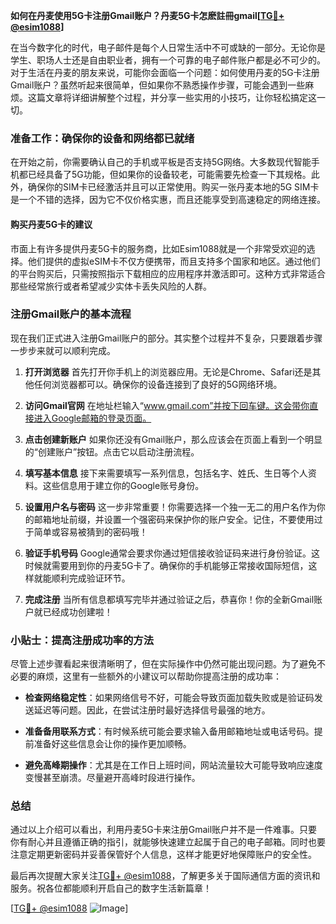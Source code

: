 **如何在丹麦使用5G卡注册Gmail账户？丹麦5G卡怎麽註冊gmail[[TG💪+ @esim1088](https://t.me/s/esim1088)]**

在当今数字化的时代，电子邮件是每个人日常生活中不可或缺的一部分。无论你是学生、职场人士还是自由职业者，拥有一个可靠的电子邮件账户都是必不可少的。对于生活在丹麦的朋友来说，可能你会面临一个问题：如何使用丹麦的5G卡注册Gmail账户？虽然听起来很简单，但如果你不熟悉操作步骤，可能会遇到一些麻烦。这篇文章将详细讲解整个过程，并分享一些实用的小技巧，让你轻松搞定这一切。

### 准备工作：确保你的设备和网络都已就绪

在开始之前，你需要确认自己的手机或平板是否支持5G网络。大多数现代智能手机都已经具备了5G功能，但如果你的设备较老，可能需要先检查一下其规格。此外，确保你的SIM卡已经激活并且可以正常使用。购买一张丹麦本地的5G SIM卡是一个不错的选择，因为它不仅价格实惠，而且还能享受到高速稳定的网络连接。

#### 购买丹麦5G卡的建议

市面上有许多提供丹麦5G卡的服务商，比如Esim1088就是一个非常受欢迎的选择。他们提供的虚拟eSIM卡不仅方便携带，而且支持多个国家和地区。通过他们的平台购买后，只需按照指示下载相应的应用程序并激活即可。这种方式非常适合那些经常旅行或者希望减少实体卡丢失风险的人群。

### 注册Gmail账户的基本流程

现在我们正式进入注册Gmail账户的部分。其实整个过程并不复杂，只要跟着步骤一步步来就可以顺利完成。

1. **打开浏览器**
   首先打开你手机上的浏览器应用。无论是Chrome、Safari还是其他任何浏览器都可以。确保你的设备连接到了良好的5G网络环境。

2. **访问Gmail官网**
   在地址栏输入“www.gmail.com”并按下回车键。这会带你直接进入Google邮箱的登录页面。

3. **点击创建新账户**
   如果你还没有Gmail账户，那么应该会在页面上看到一个明显的“创建账户”按钮。点击它以启动注册流程。

4. **填写基本信息**
   接下来需要填写一系列信息，包括名字、姓氏、生日等个人资料。这些信息用于建立你的Google账号身份。

5. **设置用户名与密码**
   这一步非常重要！你需要选择一个独一无二的用户名作为你的邮箱地址前缀，并设置一个强密码来保护你的账户安全。记住，不要使用过于简单或容易被猜到的密码哦！

6. **验证手机号码**
   Google通常会要求你通过短信接收验证码来进行身份验证。这时候就需要用到你的丹麦5G卡了。确保你的手机能够正常接收国际短信，这样就能顺利完成验证环节。

7. **完成注册**
   当所有信息都填写完毕并通过验证之后，恭喜你！你的全新Gmail账户就已经成功创建啦！

### 小贴士：提高注册成功率的方法

尽管上述步骤看起来很清晰明了，但在实际操作中仍然可能出现问题。为了避免不必要的麻烦，这里有一些额外的小建议可以帮助你提高注册的成功率：

- **检查网络稳定性**：如果网络信号不好，可能会导致页面加载失败或是验证码发送延迟等问题。因此，在尝试注册时最好选择信号最强的地方。
  
- **准备备用联系方式**：有时候系统可能会要求输入备用邮箱地址或电话号码。提前准备好这些信息会让你的操作更加顺畅。
  
- **避免高峰期操作**：尤其是在工作日上班时间，网站流量较大可能导致响应速度变慢甚至崩溃。尽量避开高峰时段进行操作。

### 总结

通过以上介绍可以看出，利用丹麦5G卡来注册Gmail账户并不是一件难事。只要你有耐心并且遵循正确的指引，就能够快速建立起属于自己的电子邮箱。同时也要注意定期更新密码并妥善保管好个人信息，这样才能更好地保障账户的安全性。

最后再次提醒大家关注[TG💪+ @esim1088](https://t.me/s/esim1088)，了解更多关于国际通信方面的资讯和服务。祝各位都能顺利开启自己的数字生活新篇章！

[[TG💪+ @esim1088](https://t.me/s/esim1088) ![Image](https://i.postimg.cc/4NQfJmqS/Snipaste-2025-05-13-00-14-12.png)]
